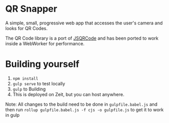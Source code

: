 QR Snapper
==========

A simple, small, progressive web app that accesses the user's camera
and looks for QR Codes.

The QR Code library is a port of [JSQRCode](https://github.com/LazarSoft/jsqrcode) and has been ported to work inside a WebWorker for performance.


Building yourself
=================

1. `npm install`
2. `gulp serve` to test locally
3. `gulp` to Building
4. This is deployed on Zeit, but you can host anywhere.

Note: All changes to the build need to be done in `gulpfile.babel.js` and then run `rollup gulpfile.babel.js -f cjs -o gulpfile.js` to get it
to work in gulp